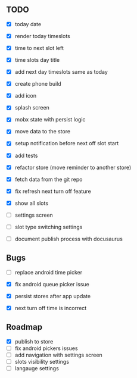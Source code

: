 ## TODO

- [x] today date
- [x] render today timeslots
- [x] time to next slot left
- [x] time slots day title
- [x] add next day timeslots same as today
- [x] create phone build
- [x] add icon
- [x] splash screen
- [x] mobx state with persist logic
- [x] move data to the store 
- [x] setup notification before next off slot start
- [x] add tests
- [x] refactor store (move reminder to another store)
- [x] fetch data from the git repo
- [x] fix refresh next turn off feature 
- [x] show all slots 
- [ ] settings screen
- [ ] slot type switching settings
- [ ] document publish process with docusaurus 


## Bugs

- [ ] replace android time picker
- [x] fix android queue picker issue
- [x] persist stores after app update
- [x] next turn off time is incorrect


## Roadmap

- [x] publish to store
- [ ] fix android pickers issues
- [ ] add navigation with settings screen
- [ ] slots visibility settings
- [ ] langauge settings
